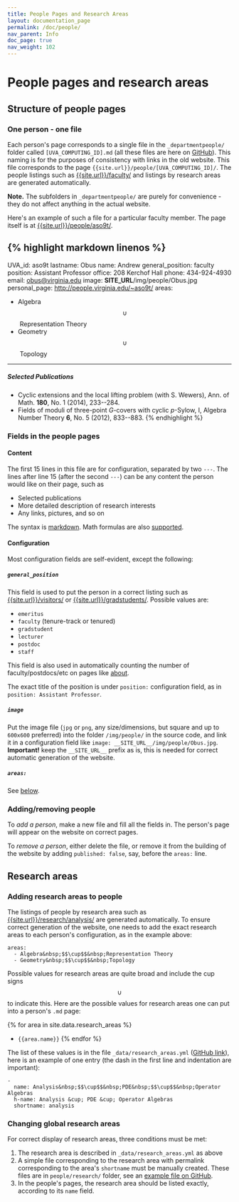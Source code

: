 ```yaml
---
title: People Pages and Research Areas
layout: documentation_page
permalink: /doc/people/
nav_parent: Info
doc_page: true
nav_weight: 102
---
```


# People pages and research areas

## Structure of people pages

### One person - one file

Each person's page corresponds to a single file in the `_departmentpeople/` folder called `[UVA_COMPUTING_ID].md` (all these files are here on [GitHub](https://github.com/uva-math/uva-math-code/tree/master/_departmentpeople)). This naming is for the purposes of consistency with links in the old website. This file corresponds to the page `{{site.url}}/people/[UVA_COMPUTING_ID]/`. The people listings such as [{{site.url}}/faculty/]({{site.url}}/faculty/) and listings by research areas are generated automatically.

**Note.** The subfolders in `_departmentpeople/` are purely for convenience - they do not affect anything in the actual website.

Here's an example of such a file for a particular faculty member. The page itself is at [{{site.url}}/people/aso9t/]({{site.url}}/people/aso9t/).

{% highlight markdown linenos %}
---
UVA_id: aso9t
lastname: Obus
name: Andrew
general_position: faculty
position: Assistant Professor
office: 208 Kerchof Hall
phone: 434-924-4930
email: obus@virginia.edu
image: __SITE_URL__/img/people/Obus.jpg
personal_page: http://people.virginia.edu/~aso9t/
areas:
  - Algebra&nbsp;$$\cup$$&nbsp;Representation Theory
  - Geometry&nbsp;$$\cup$$&nbsp;Topology
---


##### Selected Publications
- Cyclic extensions and the local lifting problem (with S. Wewers), Ann. of Math. **180**, No. 1 (2014), 233--284.
- Fields of moduli of three-point $G$-covers with cyclic $p$-Sylow, I, Algebra Number Theory **6**, No. 5 (2012), 833--883.
{% endhighlight %}

### Fields in the people pages

#### Content

The first 15 lines in this file are for configuration, separated by two `---`. The lines after line 15 (after the second `---`) can be any content the person would like on their page, such as
- Selected publications
- More detailed description of research interests
- Any links, pictures, and so on

The syntax is [markdown](https://github.com/adam-p/markdown-here/wiki/Markdown-Cheatsheet). Math formulas are also [supported]({{site.url}}/doc/math/).

#### Configuration

Most configuration fields are self-evident, except the following:

##### `general_position`

This field is used to put the person in a correct listing such as [{{site.url}}/visitors/]({{site.url}}/visitors/) or [{{site.url}}/gradstudents/]({{site.url}}/gradstudents/). Possible values are:

- `emeritus`
- `faculty` (tenure-track or tenured)
- `gradstudent`
- `lecturer`
- `postdoc`
- `staff`

This field is also used in automatically counting the number of faculty/postdocs/etc on pages like [about]({{site.url}}/about/).

The exact title of the position is under `position:` configuration field, as in `position: Assistant Professor`.

##### `image`

Put the image file (`jpg` or `png`, any size/dimensions, but square and up to `600x600` preferred) into the folder `/img/people/` in the source code, and link it in a configuration field like `image: __SITE_URL__/img/people/Obus.jpg`. **Important!** keep the `__SITE_URL__` prefix as is, this is needed for correct automatic generation of the website.

##### `areas:`

See [below](#research_areas_pages).

### Adding/removing people

To *add a person*, make a new file and fill all the fields in. The person's page will appear on the website on correct pages.

To *remove a person*, either delete the file, or remove it from the building of the website by adding `published: false`, say, before the `areas:` line.

## <a name="research_areas_pages">Research areas</a>

### Adding research areas to people

The listings of people by research area such as [{{site.url}}/research/analysis/]({{site.url}}/research/analysis/) are generated automatically. To ensure correct generation of the website, one needs to add the exact research areas to each person's configuration, as in the example above:

```
areas:
  - Algebra&nbsp;$$\cup$$&nbsp;Representation Theory
  - Geometry&nbsp;$$\cup$$&nbsp;Topology
```

Possible values for research areas are quite broad and include the cup signs $$\cup$$ to indicate this. Here are the possible values for research areas one can put into a person's `.md` page:

{% for area in site.data.research_areas %}
  - ``{{area.name}}``
{% endfor %}

The list of these values is in the file `_data/research_areas.yml` ([GitHub link](https://github.com/uva-math/uva-math-code/blob/master/_data/research_areas.yml)), here is an example of one entry (the dash in the first line and indentation are important):

```
-
  name: Analysis&nbsp;$$\cup$$&nbsp;PDE&nbsp;$$\cup$$&nbsp;Operator Algebras
  h-name: Analysis &cup; PDE &cup; Operator Algebras
  shortname: analysis
```

### Changing global research areas

For correct display of research areas, three conditions must be met:

1. The research area is described in `_data/research_areas.yml` as above
2. A simple file corresponding to the research area with permalink corresponding to the area's `shortname` must be manually created. These files are in `people/research/` folder, see an [example file on GitHub](https://github.com/uva-math/uva-math-code/blob/master/people/research/analysis.md).
2. In the people's pages, the research area should be listed exactly, according to its `name` field.
